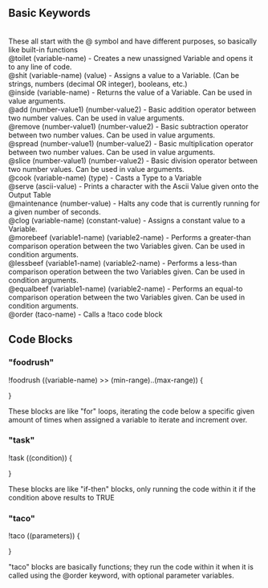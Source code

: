 ## Basic Keywords
<br>
These all start with the @ symbol and have different purposes, so basically like built-in functions
<br>
@toilet (variable-name) - Creates a new unassigned Variable and opens it to any line of code.
<br>
@shit (variable-name) (value) - Assigns a value to a Variable. (Can be strings, numbers (decimal OR integer), booleans, etc.)
<br>
@inside (variable-name) - Returns the value of a Variable. Can be used in value arguments.
<br>
@add (number-value1) (number-value2) - Basic addition operator between two number values. Can be used in value arguments.
<br>
@remove (number-value1) (number-value2) - Basic subtraction operator between two number values. Can be used in value arguments.
<br>
@spread (number-value1) (number-value2) - Basic multiplication operator between two number values. Can be used in value arguments.
<br>
@slice (number-value1) (number-value2) - Basic division operator between two number values. Can be used in value arguments.
<br>
@cook (variable-name) (type) - Casts a Type to a Variable
<br>
@serve (ascii-value) - Prints a character with the Ascii Value given onto the Output Table
<br>
@maintenance (number-value) - Halts any code that is currently running for a given number of seconds.
<br>
@clog (variable-name) (constant-value) - Assigns a constant value to a Variable.
<br>
@morebeef (variable1-name) (variable2-name) - Performs a greater-than comparison operation between the two Variables given. Can be used in condition arguments.
<br>
@lessbeef (variable1-name) (variable2-name) - Performs a less-than comparison operation between the two Variables given. Can be used in condition arguments.
<br>
@equalbeef (variable1-name) (variable2-name) - Performs an equal-to comparison operation between the two Variables given. Can be used in condition arguments.
<br>
@order (taco-name) - Calls a !taco code block

## Code Blocks
### "foodrush"
!foodrush ((variable-name) >> (min-range)..(max-range)) {
<br>


}
<br>


These blocks are like "for" loops, iterating the code below a specific given amount of times when assigned a variable to iterate and increment over.
### "task"
!task ((condition)) {
<br>


}
<br>


These blocks are like "if-then" blocks, only running the code within it if the condition above results to TRUE
### "taco"
!taco ((parameters)) {
<br>


}
<br>


"taco" blocks are basically functions; they run the code within it when it is called using the @order keyword, with optional parameter variables.


